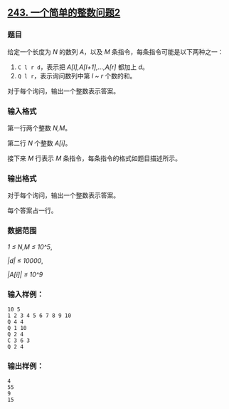 ## [243. 一个简单的整数问题2](https://www.acwing.com/problem/content/244/)

### 题目

给定一个长度为 *N* 的数列 *A*，以及 *M* 条指令，每条指令可能是以下两种之一：

1. `C l r d`，表示把 *A[l],A[l+1],…,A[r]* 都加上 *d*。
2. `Q l r`，表示询问数列中第 *l ~ r* 个数的和。

对于每个询问，输出一个整数表示答案。

### 输入格式

第一行两个整数 *N,M*。

第二行 *N* 个整数 *A[i]*。

接下来 *M* 行表示 *M* 条指令，每条指令的格式如题目描述所示。

### 输出格式

对于每个询问，输出一个整数表示答案。

每个答案占一行。

### 数据范围

*1 ≤ N,M ≤ 10^5*,

*|d| ≤ 10000*,

*|A[i]| ≤ 10^9*

### 输入样例：

```
10 5
1 2 3 4 5 6 7 8 9 10
Q 4 4
Q 1 10
Q 2 4
C 3 6 3
Q 2 4
```

### 输出样例：

```
4
55
9
15
```

